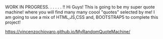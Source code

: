 WORK IN PROGRESS. . . . . . !!
Hi Guys! This is going to be my super quote machine! where you will find many many coool "quotes" selected by me! I am going to use a mix of HTML,JS,CSS and, BOOTSTRAP5 to complete this project!


https://vincenzochiovaro.github.io/MyRandomQuoteMachine/
